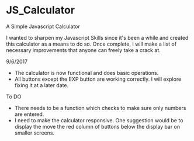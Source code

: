 # JS_Calculator
A Simple Javascript Calculator 

I wanted to sharpen my Javascript Skills since it's been a while and created this calculator as a means to do so. Once complete, I will make a list of necessary improvements that anyone can freely take a crack at. 

9/6/2017
- The calculator is now functional and does basic operations.
- All buttons except the EXP button are working correctly. I will explore fixing it at a later date.

To DO
- There needs to be a function which checks to make sure only numbers are entered.
- I need to make the calculator responsive. One suggestion would be to display the move the red column of buttons below the display bar on        smaller screens. 
